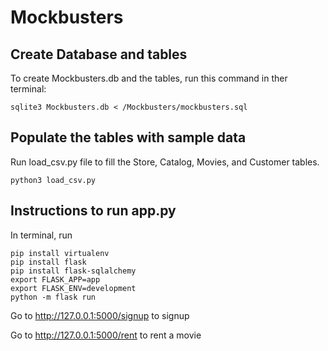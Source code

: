 # Mockbusters

## Create Database and tables
To create Mockbusters.db and the tables, run this command in ther terminal:
```
sqlite3 Mockbusters.db < /Mockbusters/mockbusters.sql
```

## Populate the tables with sample data
Run load_csv.py file to fill the Store, Catalog, Movies, and Customer tables.
```
python3 load_csv.py
```
## Instructions to run app.py
In terminal, run
```
pip install virtualenv
pip install flask
pip install flask-sqlalchemy
export FLASK_APP=app
export FLASK_ENV=development
python -m flask run
```

Go to http://127.0.0.1:5000/signup to signup

Go to http://127.0.0.1:5000/rent to rent a movie

